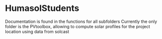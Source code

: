 # HumasolStudents
Documentation is found in the functions for all subfolders
Currently the only folder is the PVtoolbox, allowing to compute solar profiles for the project location using data from solcast
